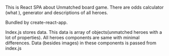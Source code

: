 This is React SPA about Unmatched board game. There are odds calculator (what ), generator and descriptions of all heroes.


Bundled by create-react-app.

Index.js stores data. This data is array of objects(unmatched heroes with a lot of properties).
All heroes components are same with minimal differences. Data (besides images) in these components is passed from  index.js 